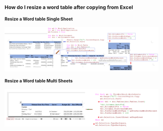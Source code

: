 ### How do I resize a word table after copying from Excel

#### Resize a Word table Single Sheet

![fswt](../images/fswt.PNG)

#### Resize a Word table Multi Sheets

![rsrt](../images/rsrt.PNG)
